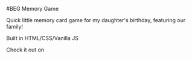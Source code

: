 #BEG Memory Game

Quick little memory card game for my daughter's birthday, featuring our family! 

Built in HTML/CSS/Vanilla JS

Check it out on 
